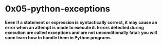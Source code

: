 # 0x05-python-exceptions
#### Even if a statement or expression is syntactically correct, it may cause an error when an attempt is made to execute it. Errors detected during execution are called exceptions and are not unconditionally fatal: you will soon learn how to handle them in Python programs.
